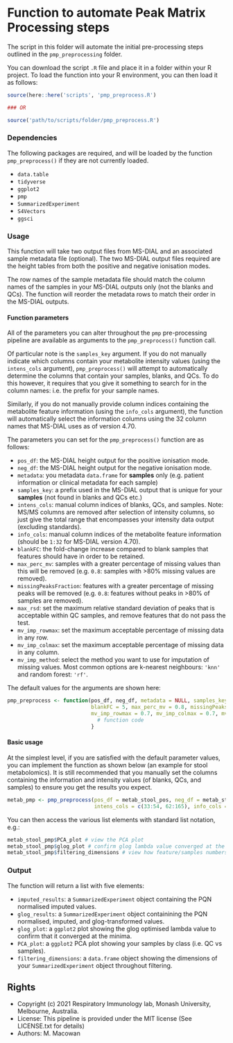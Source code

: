 # Function to automate Peak Matrix Processing steps

The script in this folder will automate the initial pre-processing steps outlined in the `pmp_preprocessing` folder.

You can download the script `.R` file and place it in a folder within your R project.
To load the function into your R environment, you can then load it as follows:

```r
source(here::here('scripts', 'pmp_preprocess.R')

### OR

source('path/to/scripts/folder/pmp_preprocess.R')
```

### Dependencies

The following packages are required, and will be loaded by the function `pmp_preprocess()` if they are not currently loaded.

- `data.table`
- `tidyverse`
- `ggplot2`
- `pmp`
- `SummarizedExperiment`
- `S4Vectors`
- `ggsci`

### Usage

This function will take two output files from MS-DIAL and an associated sample metadata file (optional).
The two MS-DIAL output files required are the height tables from both the positive and negative ionisation modes.

The row names of the sample metadata file should match the column names of the samples in your MS-DIAL outputs only (not the blanks and QCs).
The function will reorder the metadata rows to match their order in the MS-DIAL outputs.

#### Function parameters

All of the parameters you can alter throughout the `pmp` pre-processing pipeline are available as arguments to the `pmp_preprocess()` function call.

Of particular note is the `samples_key` argument. 
If you do not manually indicate which columns contain your metabolite intensity values (using the `intens_cols` argument),
`pmp_preprocess()` will attempt to automatically determine the columns that contain your samples, blanks, and QCs.
To do this however, it requires that you give it something to search for in the column names: i.e. the prefix for your sample names.

Similarly, if you do not manually provide column indices containing the metabolite feature information (using the `info_cols` argument),
the function will automatically select the information columns using the 32 column names that MS-DIAL uses as of version 4.70.

The parameters you can set for the `pmp_preprocess()` function are as follows:

- `pos_df`: the MS-DIAL height output for the positive ionisation mode.
- `neg_df`: the MS-DIAL height output for the negative ionisation mode.
- `metadata`: you metadata `data.frame` for __samples__ only (e.g. patient information or clinical metadata for each sample)
- `samples_key`: a prefix used in the MS-DIAL output that is unique for your __samples__ (not found in blanks and QCs etc.)
- `intens_cols`: manual column indices of blanks, QCs, and samples. Note: MS/MS columns are removed after selection of intensity columns, so just give the total range that encompasses your intensity data output (excluding standards).
- `info_cols`: manual column indices of the metabolite feature information (should be `1:32` for MS-DIAL version 4.70).
- `blankFC`: the fold-change increase compared to blank samples that features should have in order to be retained.
- `max_perc_mv`: samples with a greater percentage of missing values than this will be removed (e.g. `0.8`: samples with >80% missing values are removed).
- `missingPeaksFraction`: features with a greater percentage of missing peaks will be removed (e.g. `0.8`: features without peaks in >80% of samples are removed).
- `max_rsd`: set the maximum relative standard deviation of peaks that is acceptable within QC samples, and remove features that do not pass the test.
- `mv_imp_rowmax`: set the maximum acceptable percentage of missing data in any row.
- `mv_imp_colmax`: set the maximum acceptable percentage of missing data in any column.
- `mv_imp_method`: select the method you want to use for imputation of missing values. Most common options are k-nearest neighbours: `'knn'` and random forest: `'rf'`.

The default values for the arguments are shown here:

```r
pmp_preprocess <- function(pos_df, neg_df, metadata = NULL, samples_key = 'Sample', intens_cols = NULL, info_cols = NULL,
                           blankFC = 5, max_perc_mv = 0.8, missingPeaksFraction = 0.8, max_rsd = 25, 
                           mv_imp_rowmax = 0.7, mv_imp_colmax = 0.7, mv_imp_method = 'knn'){
                             # function code
                           }
```

#### Basic usage

At the simplest level, if you are satisfied with the default parameter values, you can implement the function as shown below (an example for stool metabolomics).
It is still recommended that you manually set the columns containing the information and intensity values (of blanks, QCs, and samples) to ensure you get the results you expect.

```r
metab_pmp <- pmp_preprocess(pos_df = metab_stool_pos, neg_df = metab_stool_neg, samples_key = 'Stool',
                            intens_cols = c(33:54, 62:165), info_cols = 1:32)
```

You can then access the various list elements with standard list notation, e.g.:

```r
metab_stool_pmp$PCA_plot # view the PCA plot
metab_stool_pmp$glog_plot # confirm glog lambda value converged at the minima
metab_stool_pmp$filtering_dimensions # view how feature/samples numbers decreased with filtering
```

### Output

The function will return a list with five elements:

- `imputed_results`: a `SummarizedExperiment` object containing the PQN normalised imputed values.
- `glog_results`: a `SummarizedExperiment` object containining the PQN normalised, imputed, and glog-transformed values.
- `glog_plot`: a `ggplot2` plot showing the glog optimised lambda value to confirm that it converged at the minima.
- `PCA_plot`: a `ggplot2` PCA plot showing your samples by class (i.e. QC vs samples).
- `filtering_dimensions`: a `data.frame` object showing the dimensions of your `SummarizedExperiment` object throughout filtering.

## Rights

* Copyright (c) 2021 Respiratory Immunology lab, Monash University, Melbourne, Australia.
* License: This pipeline is provided under the MIT license (See LICENSE.txt for details)
* Authors: M. Macowan
